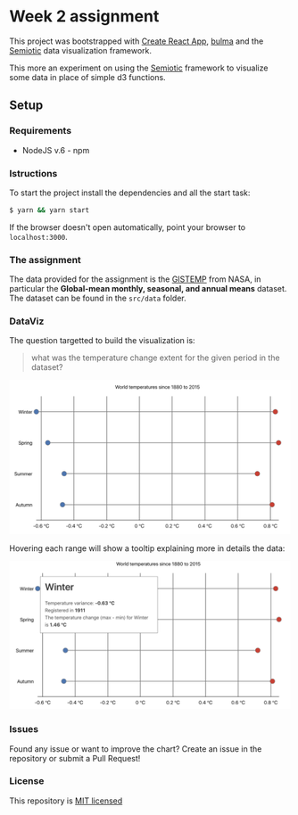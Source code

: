 # Week 2 assignment

This project was bootstrapped with [Create React App](https://github.com/facebookincubator/create-react-app), [bulma](https://bulma.io/) and the [Semiotic](https://emeeks.github.io/semiotic/#/semiotic/) data visualization framework.

This more an experiment on using the [Semiotic](https://emeeks.github.io/semiotic/#/semiotic/) framework to visualize some data in place of simple d3 functions.

## Setup

### Requirements

* NodeJS v.6 - npm

### Istructions

To start the project install the dependencies and all the start task:

```sh
$ yarn && yarn start
```

If the browser doesn't open automatically, point your browser to `localhost:3000`.

### The assignment

The data provided for the assignment is the [GISTEMP](https://data.giss.nasa.gov/gistemp/) from NASA, in particular the **Global-mean monthly, seasonal, and annual means** dataset. The dataset can be found in the `src/data` folder.

### DataViz

The question targetted to build the visualization is: 

> what was the temperature change extent for the given period in the dataset?

![season-viz](doc/season-viz.png)

Hovering each range will show a tooltip explaining more in details the data:

![season-viz-tooltip](doc/season-viz-tooltip.png)

### Issues

Found any issue or want to improve the chart? Create an issue in the repository or submit a Pull Request!

### License

This repository is [MIT licensed](LICENSE.md)
